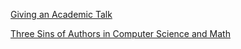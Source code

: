 



[Giving an Academic Talk](https://people.eecs.berkeley.edu/~jrs/speaking.html)

[Three Sins of Authors in Computer Science and Math](http://www.cs.cmu.edu/~jrs/sins.html)

